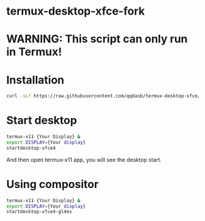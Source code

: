 # termux-desktop-xfce-fork

# WARNING: This script can only run in Termux!

# Installation

```bash
curl -sLf https://raw.githubusercontent.com/qqdasb/termux-desktop-xfce/main/install.sh | bash
```

# Start desktop

```bash
termux-x11 {Your Display} &
export DISPLAY={Your display}
startdesktop-xfce4
```

And then open termux-x11 app, you will see the desktop start.

# Using compositor

```bash
termux-x11 {Your Display} &
export DISPLAY={Your display}
startdesktop-xfce4-gl4es
```
